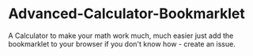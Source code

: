 # Advanced-Calculator-Bookmarklet
A Calculator to make your math work much, much easier
just add the bookmarklet to your browser if you don't know how - create an issue.
